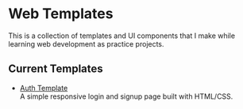 # Web Templates

This is a collection of templates and UI components that I make while learning web development as practice projects.

## Current Templates
- [Auth Template](https://AliTarek75.github.io/web-templates/LoginTemplate/register.html)  
  A simple responsive login and signup page built with HTML/CSS.
